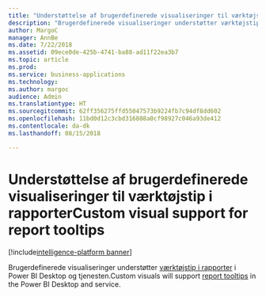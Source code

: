 ```yaml
---
title: "Understøttelse af brugerdefinerede visualiseringer til værktøjstip i rapporter"
description: "Brugerdefinerede visualiseringer understøtter værktøjstip i rapporter."
author: MargoC
manager: AnnBe
ms.date: 7/22/2018
ms.assetid: 09ece0de-425b-4741-ba88-ad11f22ea3b7
ms.topic: article
ms.prod: 
ms.service: business-applications
ms.technology: 
ms.author: margoc
audience: Admin
ms.translationtype: HT
ms.sourcegitcommit: 62ff356275ffd55047573b9224fb7c94df8dd602
ms.openlocfilehash: 11bd0d12c3cbd316808a0cf98927c046a93de412
ms.contentlocale: da-dk
ms.lasthandoff: 08/15/2018

---
```

# <a name="custom-visual-support-for-report-tooltips"></a><span data-ttu-id="10064-103">Understøttelse af brugerdefinerede visualiseringer til værktøjstip i rapporter</span><span class="sxs-lookup"><span data-stu-id="10064-103">Custom visual support for report tooltips</span></span>

[!include[intelligence-platform banner](../../includes/intelligence-platform.md)]



<span data-ttu-id="10064-104">Brugerdefinerede visualiseringer understøtter [værktøjstip i rapporter](https://docs.microsoft.com/power-bi/desktop-tooltips) i Power BI Desktop og tjenesten.</span><span class="sxs-lookup"><span data-stu-id="10064-104">Custom visuals will support [report tooltips](https://docs.microsoft.com/power-bi/desktop-tooltips) in the Power BI Desktop and service.</span></span>


